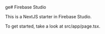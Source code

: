 ge# Firebase Studio

This is a NextJS starter in Firebase Studio.

To get started, take a look at src/app/page.tsx.
